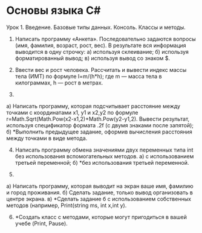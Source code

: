 # Основы языка C#
Урок 1. Введение. Базовые типы данных. Консоль. Классы и методы.
1. Написать программу «Анкета». Последовательно задаются вопросы (имя, фамилия, возраст, рост, вес). В результате вся информация выводится в одну строчку:
а) используя склеивание;
б) используя форматированный вывод;
в) используя вывод со знаком $.

2. Ввести вес и рост человека. Рассчитать и вывести индекс массы тела (ИМТ) по формуле I=m/(h*h); где m — масса тела в килограммах, h — рост в метрах.
3.
а) Написать программу, которая подсчитывает расстояние между точками с координатами x1, y1 и x2,y2 по формуле r=Math.Sqrt(Math.Pow(x2-x1,2)+Math.Pow(y2-y1,2). Вывести результат, используя спецификатор формата .2f (с двумя знаками после запятой);
б) *Выполнить предыдущее задание, оформив вычисления расстояния между точками в виде метода.

4. Написать программу обмена значениями двух переменных типа int без использования вспомогательных методов.
а) с использованием третьей переменной;
б) *без использования третьей переменной.

5.
а) Написать программу, которая выводит на экран ваше имя, фамилию и город проживания.
б) Сделать задание, только вывод организовать в центре экрана.
в) *Сделать задание б с использованием собственных методов (например, Print(string ms, int x,int y).

6. *Создать класс с методами, которые могут пригодиться в вашей учебе (Print, Pause).
